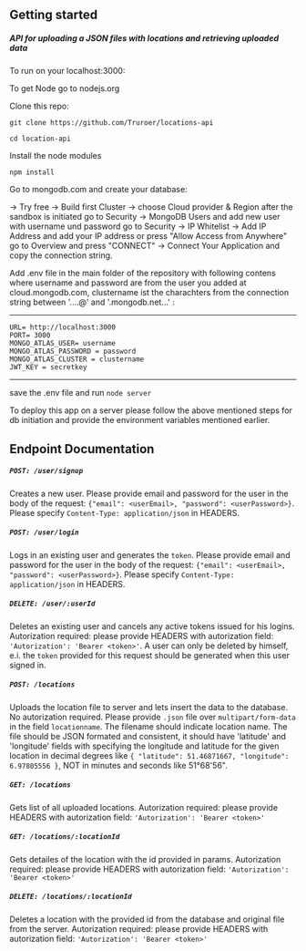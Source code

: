 ## Getting started

##### API for uploading a JSON files with locations and retrieving uploaded data

To run on your localhost:3000:

To get Node go to nodejs.org

Clone this repo:

`git clone https://github.com/Truroer/locations-api`

`cd location-api`

Install the node modules

`npm install`

Go to mongodb.com and create your database:

-> Try free
-> Build first Cluster
-> choose Cloud provider & Region
after the sandbox is initiated go to Security -> MongoDB Users and add new user with username und password
go to Security -> IP Whitelist -> Add IP Address and add your IP address or press "Allow Access from Anywhere"
go to Overview and press "CONNECT" -> Connect Your Application and copy the connection string.

Add .env file in the main folder of the repository with following contens where username and password are from
the user you added at cloud.mongodb.com, clustername ist the charachters from the connection
string between '....<password>@' and '.mongodb.net...' :

---

    URL= http://localhost:3000
    PORT= 3000
    MONGO_ATLAS_USER= username
    MONGO_ATLAS_PASSWORD = password
    MONGO_ATLAS_CLUSTER = clustername
    JWT_KEY = secretkey

---

save the .env file and run `node server`

To deploy this app on a server please follow the above mentioned steps for db initiation and provide the environment variables mentioned earlier.

## Endpoint Documentation

##### `POST: /user/signup`

Creates a new user. Please provide email and password for the user in the body of the request:
`{"email": <userEmail>, "password": <userPassword>}`. Please specify `Content-Type: application/json` in HEADERS.

##### `POST: /user/login`

Logs in an existing user and generates the `token`. Please provide email and password for the user in the body of the request:
`{"email": <userEmail>, "password": <userPassword>}`. Please specify `Content-Type: application/json` in HEADERS.

##### `DELETE: /user/:userId`

Deletes an existing user and cancels any active tokens issued for his logins.
Autorization required: please provide HEADERS with autorization field:
`'Autorization': 'Bearer <token>'`. A user can only be deleted by himself, e.i. the `token` provided for this request should be generated when this user signed in.

##### `POST: /locations`

Uploads the location file to server and lets insert the data to the database.
No autorization required.
Please provide `.json` file over `multipart/form-data` in the field `locationname`. The filename should indicate location name. The file should be JSON formated and consistent, it should have 'latitude' and 'longitude' fields with specifying the longitude and latitude for the given location in decimal degrees like `{ "latitude": 51.46871667, "longitude": 6.97805556 }`, NOT in minutes and seconds like 51°68'56".

##### `GET: /locations`

Gets list of all uploaded locations.
Autorization required: please provide HEADERS with autorization field:
`'Autorization': 'Bearer <token>'`

##### `GET: /locations/:locationId`

Gets detailes of the location with the id provided in params.
Autorization required: please provide HEADERS with autorization field:
`'Autorization': 'Bearer <token>'`

##### `DELETE: /locations/:locationId`

Deletes a location with the provided id from the database and original file from the server.
Autorization required: please provide HEADERS with autorization field:
`'Autorization': 'Bearer <token>'`
